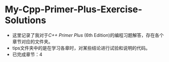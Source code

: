 # My-Cpp-Primer-Plus-Exercise-Solutions
- 这里记录了我对于*C++ Primer Plus* (6th Edition)的编程习题解答，存在各个章节对应的文件夹。
- tips文件夹中的是在学习各章时，对某些结论进行试验和说明的代码。
- 已完成章节：4
